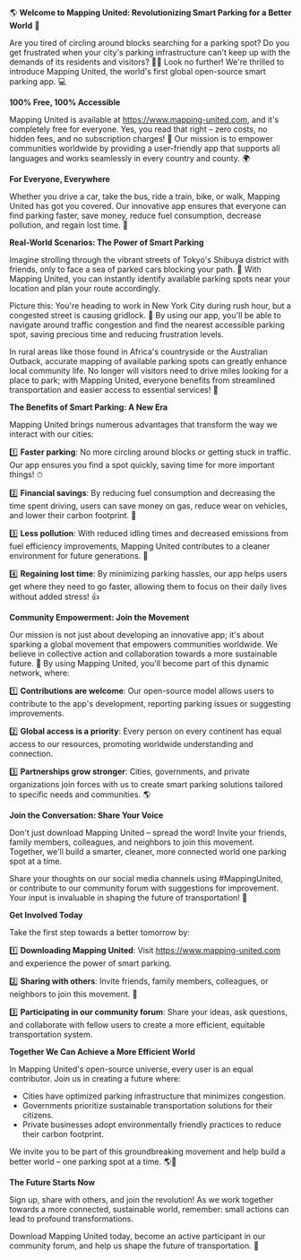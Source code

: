 🌎 **Welcome to Mapping United: Revolutionizing Smart Parking for a Better World** 🌈

Are you tired of circling around blocks searching for a parking spot? Do you get frustrated when your city's parking infrastructure can't keep up with the demands of its residents and visitors? 🚗👥 Look no further! We're thrilled to introduce Mapping United, the world's first global open-source smart parking app. 💻

**100% Free, 100% Accessible**

Mapping United is available at https://www.mapping-united.com, and it's completely free for everyone. Yes, you read that right – zero costs, no hidden fees, and no subscription charges! 🤑 Our mission is to empower communities worldwide by providing a user-friendly app that supports all languages and works seamlessly in every country and county. 🌍

**For Everyone, Everywhere**

Whether you drive a car, take the bus, ride a train, bike, or walk, Mapping United has got you covered. Our innovative app ensures that everyone can find parking faster, save money, reduce fuel consumption, decrease pollution, and regain lost time. 💪

**Real-World Scenarios: The Power of Smart Parking**

Imagine strolling through the vibrant streets of Tokyo's Shibuya district with friends, only to face a sea of parked cars blocking your path. 😬 With Mapping United, you can instantly identify available parking spots near your location and plan your route accordingly.

 Picture this: You're heading to work in New York City during rush hour, but a congested street is causing gridlock. 🚗 By using our app, you'll be able to navigate around traffic congestion and find the nearest accessible parking spot, saving precious time and reducing frustration levels.

In rural areas like those found in Africa's countryside or the Australian Outback, accurate mapping of available parking spots can greatly enhance local community life. No longer will visitors need to drive miles looking for a place to park; with Mapping United, everyone benefits from streamlined transportation and easier access to essential services! 🌾

**The Benefits of Smart Parking: A New Era**

Mapping United brings numerous advantages that transform the way we interact with our cities:

1️⃣ **Faster parking**: No more circling around blocks or getting stuck in traffic. Our app ensures you find a spot quickly, saving time for more important things! ⏱

2️⃣ **Financial savings**: By reducing fuel consumption and decreasing the time spent driving, users can save money on gas, reduce wear on vehicles, and lower their carbon footprint. 💸

3️⃣ **Less pollution**: With reduced idling times and decreased emissions from fuel efficiency improvements, Mapping United contributes to a cleaner environment for future generations. 🌿

4️⃣ **Regaining lost time**: By minimizing parking hassles, our app helps users get where they need to go faster, allowing them to focus on their daily lives without added stress! 👍

**Community Empowerment: Join the Movement**

Our mission is not just about developing an innovative app; it's about sparking a global movement that empowers communities worldwide. We believe in collective action and collaboration towards a more sustainable future. 🌟 By using Mapping United, you'll become part of this dynamic network, where:

1️⃣ **Contributions are welcome**: Our open-source model allows users to contribute to the app's development, reporting parking issues or suggesting improvements.

2️⃣ **Global access is a priority**: Every person on every continent has equal access to our resources, promoting worldwide understanding and connection.

3️⃣ **Partnerships grow stronger**: Cities, governments, and private organizations join forces with us to create smart parking solutions tailored to specific needs and communities. 🌎

**Join the Conversation: Share Your Voice**

Don't just download Mapping United – spread the word! Invite your friends, family members, colleagues, and neighbors to join this movement. Together, we'll build a smarter, cleaner, more connected world one parking spot at a time.

Share your thoughts on our social media channels using #MappingUnited, or contribute to our community forum with suggestions for improvement. Your input is invaluable in shaping the future of transportation! 🌟

**Get Involved Today**

Take the first step towards a better tomorrow by:

1️⃣ **Downloading Mapping United**: Visit https://www.mapping-united.com and experience the power of smart parking.

2️⃣ **Sharing with others**: Invite friends, family members, colleagues, or neighbors to join this movement. 🤝

3️⃣ **Participating in our community forum**: Share your ideas, ask questions, and collaborate with fellow users to create a more efficient, equitable transportation system.

**Together We Can Achieve a More Efficient World**

In Mapping United's open-source universe, every user is an equal contributor. Join us in creating a future where:

* Cities have optimized parking infrastructure that minimizes congestion.
* Governments prioritize sustainable transportation solutions for their citizens.
* Private businesses adopt environmentally friendly practices to reduce their carbon footprint.

We invite you to be part of this groundbreaking movement and help build a better world – one parking spot at a time. 🌎💪

**The Future Starts Now**

Sign up, share with others, and join the revolution! As we work together towards a more connected, sustainable world, remember: small actions can lead to profound transformations.

Download Mapping United today, become an active participant in our community forum, and help us shape the future of transportation. 🚀